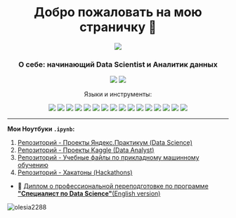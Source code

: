 <h1 align="center">Добро пожаловать на мою страничку 👋</h1>

<p align="center"> <img src = "https://user-images.githubusercontent.com/115698180/230748669-e00ccc57-4db0-4d93-9a67-fda43aacfcc4.jpg"></p>

<h3 align="center"> О себе: начинающий Data Scientist и Аналитик данных</h3>

<p align="center">
  <a href="https://kaggle.com/eva2020"><img src='https://img.shields.io/badge/Kaggle-20BEFF?style=for-the-badge&logo=Kaggle&logoColor=white'></a>
  <a href="https://www.leetcode.com/olesiazorich/"><img src='https://img.shields.io/badge/-LeetCode-FFA116?style=for-the-badge&logo=LeetCode&logoColor=black'></a> 
</p>

<p align="center"> 
  Языки и инструменты:
</p>

<p align="center">
  <img src="https://img.shields.io/badge/python-3670A0?style=for-the-badge&logo=python&logoColor=ffdd54" />
   <img src="https://img.shields.io/badge/Plotly-%233F4F75.svg?style=for-the-badge&logo=plotly&logoColor=white" />
  <img src="https://img.shields.io/badge/SciPy-%230C55A5.svg?style=for-the-badge&logo=scipy&logoColor=%white" />
  <img src="https://img.shields.io/badge/numpy-%23013243.svg?style=for-the-badge&logo=numpy&logoColor=white" />
  <img src="https://img.shields.io/badge/Seaborn-4F9DA3?logo=pydata&logoColor=white&style=for-the-badge" />
   <img src="https://img.shields.io/badge/pandas-%23150458.svg?style=for-the-badge&logo=pandas&logoColor=white" />
   <img src="https://img.shields.io/badge/Matplotlib-A94F01?logo=Matplotlib&logoColor=white&style=for-the-badge" />
   <img src="https://img.shields.io/badge/scikit--learn-%23F7931E.svg?style=for-the-badge&logo=scikit-learn&logoColor=white" />
  <img src="https://img.shields.io/badge/Optuna-A90168?logo=Optuna&logoColor=white&style=for-the-badge" />
  <img src="https://img.shields.io/badge/Tableau-E97627?style=for-the-badge&logo=Tableau&logoColor=white" />
   <img src="https://img.shields.io/badge/datalens-7F7FD0?logo=DataLens&logoColor=white&style=for-the-badge" />
  <img src="https://img.shields.io/badge/excel-257E4D?logo=Excel&logoColor=white&style=for-the-badge" />
  <img src="https://img.shields.io/badge/anaconda-green?logo=Anaconda&logoColor=white&style=for-the-badge" />
  <img src="https://img.shields.io/badge/SQL-%DDA2FF.svg?style=for-the-badge&logo=SQL&logoColor=%white" />
  <img src="https://img.shields.io/badge/Keras-006600?style=for-the-badge&logo=Keras&logoColor=white" />
  <img src="https://img.shields.io/badge/tensorflow-6b007c?style=for-the-badge&logo=tensorflow&logoColor=white" />
</p>

__________________________________________________________________________________________________________________________


**Мои Ноутбуки `.ipynb`:**

01. [Репозиторий - Проекты Яндекс.Практикум (Data Science)](https://github.com/Olesia2288/Yandex_Practice_Data_Science)  
02. [Репозиторий - Проекты Kaggle (Data Analyst)](https://github.com/Olesia2288/My_projects_EDA)  
03. [Репозиторий - Учебные файлы по прикладному машинному обучению](https://github.com/Olesia2288/Training_files)
04. [Репозиторий - Хакатоны (Hackathons)](https://github.com/Olesia2288/Hackathons)

- 🌱 [Диплом о профессиональной переподготовке по программе **"Специалист по Data Science"**](https://drive.google.com/file/d/1DPZfn3Ck15NpODCA4XCVuhOekiSHKIbF/view?usp=sharing)[(English version)](https://drive.google.com/file/d/1trqm-4D0CdVoRmqPTVQg5lkNaz6yWeC9/view?usp=sharing)

<p> <img align="center" src="https://github-readme-stats.vercel.app/api?username=olesia2288&show_icons=true&locale=en" alt="olesia2288" /></p>

